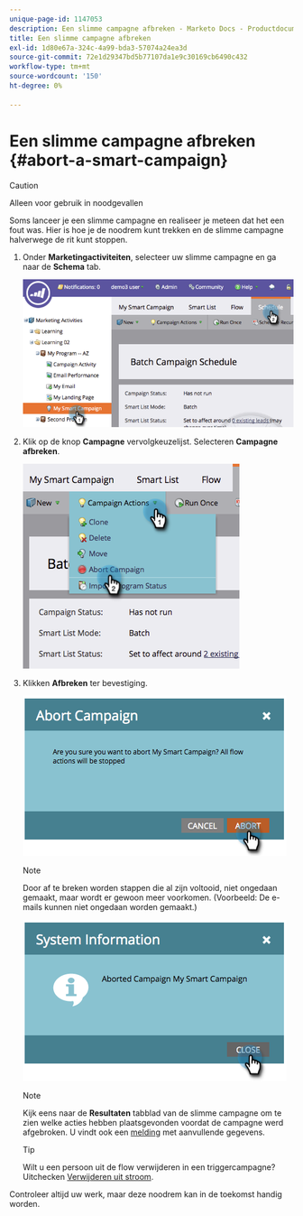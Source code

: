 ```yaml
---
unique-page-id: 1147053
description: Een slimme campagne afbreken - Marketo Docs - Productdocumentatie
title: Een slimme campagne afbreken
exl-id: 1d80e67a-324c-4a99-bda3-57074a24ea3d
source-git-commit: 72e1d29347bd5b77107da1e9c30169cb6490c432
workflow-type: tm+mt
source-wordcount: '150'
ht-degree: 0%

---
```


# Een slimme campagne afbreken {#abort-a-smart-campaign}

>[!CAUTION]
>
>Alleen voor gebruik in noodgevallen

Soms lanceer je een slimme campagne en realiseer je meteen dat het een fout was. Hier is hoe je de noodrem kunt trekken en de slimme campagne halverwege de rit kunt stoppen.

1. Onder **Marketingactiviteiten**, selecteer uw slimme campagne en ga naar de **Schema** tab.

   ![](assets/image2014-9-22-16-3a19-3a44.png)

1. Klik op de knop **Campagne** vervolgkeuzelijst. Selecteren **Campagne afbreken**.

   ![](assets/image2014-9-22-16-19-48.png)

1. Klikken **Afbreken** ter bevestiging.

   ![](assets/image2014-9-22-16-3a19-3a57.png)

   >[!NOTE]
   >
   >Door af te breken worden stappen die al zijn voltooid, niet ongedaan gemaakt, maar wordt er gewoon meer voorkomen. (Voorbeeld: De e-mails kunnen niet ongedaan worden gemaakt.)

   ![](assets/image2014-9-22-16-3a20-3a0.png)

   >[!NOTE]
   >
   >Kijk eens naar de **Resultaten** tabblad van de slimme campagne om te zien welke acties hebben plaatsgevonden voordat de campagne werd afgebroken. U vindt ook een  [melding](/help/marketo/product-docs/core-marketo-concepts/miscellaneous/understanding-notifications.md) met aanvullende gegevens.

   >[!TIP]
   >
   >Wilt u een persoon uit de flow verwijderen in een triggercampagne? Uitchecken [Verwijderen uit stroom](/help/marketo/product-docs/core-marketo-concepts/smart-campaigns/flow-actions/remove-from-flow.md).

Controleer altijd uw werk, maar deze noodrem kan in de toekomst handig worden.
